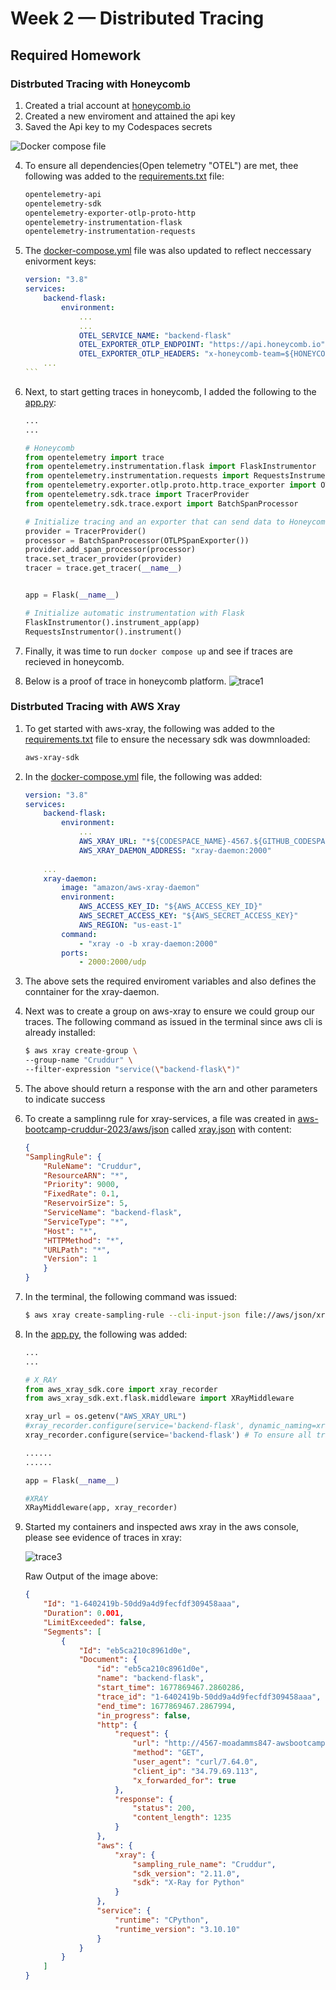 # Week 2 — Distributed Tracing

## **Required Homework**

### **Distrbuted Tracing with Honeycomb**
1. Created a trial account at [honeycomb.io](https://ui.honeycomb.io/)
2. Created a new enviroment and attained the api key
3. Saved the Api key to my Codespaces secrets

![Docker compose file](assets/tracing_wk2.png)

4. To ensure all dependencies(Open telemetry "OTEL") are met, thee following was added to the [requirements.txt](../backend-flask/requirements.txt) file:
    ```txt
    opentelemetry-api 
    opentelemetry-sdk 
    opentelemetry-exporter-otlp-proto-http 
    opentelemetry-instrumentation-flask 
    opentelemetry-instrumentation-requests
    ```
5. The [docker-compose.yml](../docker-compose.yml) file was also updated to reflect neccessary enivorment keys:
    ````yaml
    version: "3.8"
    services:
        backend-flask:
            environment:
                ...
                ...
                OTEL_SERVICE_NAME: "backend-flask"
                OTEL_EXPORTER_OTLP_ENDPOINT: "https://api.honeycomb.io"
                OTEL_EXPORTER_OTLP_HEADERS: "x-honeycomb-team=${HONEYCOMB_API_KEY}"
        ...
    ```

6. Next, to start getting traces in honeycomb, I added the following to the [app.py](../backend-flask/app.py):
    ```python
    ...
    ...

    # Honeycomb
    from opentelemetry import trace
    from opentelemetry.instrumentation.flask import FlaskInstrumentor
    from opentelemetry.instrumentation.requests import RequestsInstrumentor
    from opentelemetry.exporter.otlp.proto.http.trace_exporter import OTLPSpanExporter
    from opentelemetry.sdk.trace import TracerProvider
    from opentelemetry.sdk.trace.export import BatchSpanProcessor

    # Initialize tracing and an exporter that can send data to Honeycomb
    provider = TracerProvider()
    processor = BatchSpanProcessor(OTLPSpanExporter())
    provider.add_span_processor(processor)
    trace.set_tracer_provider(provider)
    tracer = trace.get_tracer(__name__)


    app = Flask(__name__)

    # Initialize automatic instrumentation with Flask
    FlaskInstrumentor().instrument_app(app)
    RequestsInstrumentor().instrument()
    ```
7. Finally, it was time to run ```docker compose up``` and see if traces are recieved in honeycomb.

8. Below is a proof of trace in honeycomb platform.
    ![trace1](./assets/tracing2_wk2.png)


### **Distrbuted Tracing with AWS Xray**
1. To get started with aws-xray, the following was added to the [requirements.txt](../backend-flask/requirements.txt) file to ensure the necessary sdk was dowmnloaded:
    ```txt
    aws-xray-sdk
    ```
2. In the [docker-compose.yml](../docker-compose.yml) file, the following was added:
    ```yaml
    version: "3.8"
    services:
        backend-flask:
            environment:
                ...
                AWS_XRAY_URL: "*${CODESPACE_NAME}-4567.${GITHUB_CODESPACES_PORT_FORWARDING_DOMAIN}*"
                AWS_XRAY_DAEMON_ADDRESS: "xray-daemon:2000"
              
        ...
        xray-daemon:
            image: "amazon/aws-xray-daemon"
            environment:
                AWS_ACCESS_KEY_ID: "${AWS_ACCESS_KEY_ID}"
                AWS_SECRET_ACCESS_KEY: "${AWS_SECRET_ACCESS_KEY}"
                AWS_REGION: "us-east-1"
            command:
                - "xray -o -b xray-daemon:2000"
            ports:
                - 2000:2000/udp
    ```
3. The above sets the required enviroment variables and also defines the conntainer for the xray-daemon.
4. Next was to create a group on aws-xray to ensure we could group our traces. The following command as issued in the terminal since aws cli is already installed:
    ```bash
    $ aws xray create-group \
    --group-name "Cruddur" \
    --filter-expression "service(\"backend-flask\")"
    ```
5. The above should return a response with the arn and other parameters to indicate success
6. To create a samplinng rule for xray-services, a file was created in [aws-bootcamp-cruddur-2023/aws/json](../aws/json/) called [xray.json](../aws/json/xray.json) with content:
    ```json
    {
    "SamplingRule": {
        "RuleName": "Cruddur",
        "ResourceARN": "*",
        "Priority": 9000,
        "FixedRate": 0.1,
        "ReservoirSize": 5,
        "ServiceName": "backend-flask",
        "ServiceType": "*",
        "Host": "*",
        "HTTPMethod": "*",
        "URLPath": "*",
        "Version": 1
        }
    }
    ```
7. In the terminal, the following command was issued: 
    ```bash
    $ aws xray create-sampling-rule --cli-input-json file://aws/json/xray.json
    ```
8. In the [app.py](../backend-flask/app.py), the following was added:
    ```python
    ...
    ...

    # X_RAY
    from aws_xray_sdk.core import xray_recorder
    from aws_xray_sdk.ext.flask.middleware import XRayMiddleware

    xray_url = os.getenv("AWS_XRAY_URL")
    #xray_recorder.configure(service='backend-flask', dynamic_naming=xray_url)
    xray_recorder.configure(service='backend-flask') # To ensure all traces can be grouped under the Cruudr group created
    
    ......
    ......

    app = Flask(__name__)

    #XRAY
    XRayMiddleware(app, xray_recorder)
    ```
9. Started my containers and inspected aws xray in the aws console, please see evidence of traces in xray:
    
    ![trace3](./assets/tracing3_wk2.png)

    Raw Output of the image above:
    ```json
    {
        "Id": "1-6402419b-50dd9a4d9fecfdf309458aaa",
        "Duration": 0.001,
        "LimitExceeded": false,
        "Segments": [
            {
                "Id": "eb5ca210c8961d0e",
                "Document": {
                    "id": "eb5ca210c8961d0e",
                    "name": "backend-flask",
                    "start_time": 1677869467.2860286,
                    "trace_id": "1-6402419b-50dd9a4d9fecfdf309458aaa",
                    "end_time": 1677869467.2867994,
                    "in_progress": false,
                    "http": {
                        "request": {
                            "url": "http://4567-moadamms847-awsbootcampcrudd-91dxedn4ykm.ws-eu89.codespaces.com/api/activities/home",
                            "method": "GET",
                            "user_agent": "curl/7.64.0",
                            "client_ip": "34.79.69.113",
                            "x_forwarded_for": true
                        },
                        "response": {
                            "status": 200,
                            "content_length": 1235
                        }
                    },
                    "aws": {
                        "xray": {
                            "sampling_rule_name": "Cruddur",
                            "sdk_version": "2.11.0",
                            "sdk": "X-Ray for Python"
                        }
                    },
                    "service": {
                        "runtime": "CPython",
                        "runtime_version": "3.10.10"
                    }
                }
            }
        ]
    }
    ```
